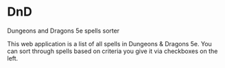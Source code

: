 # DnD
Dungeons and Dragons 5e spells sorter

This web application is a list of all spells in Dungeons & Dragons 5e. You can sort through spells based on criteria you give it via checkboxes on the left.

